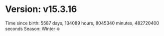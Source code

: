 # Version: v15.3.16
Time since birth: 5587 days, 134089 hours, 8045340 minutes, 482720400 seconds
Season: Winter ❄️
